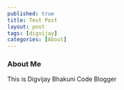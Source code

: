 ```yaml
---
published: true
title: Test Post
layout: post
tags: [digvijay]
categories: [About]
---
```

### About Me

This is Digvijay Bhakuni Code Blogger